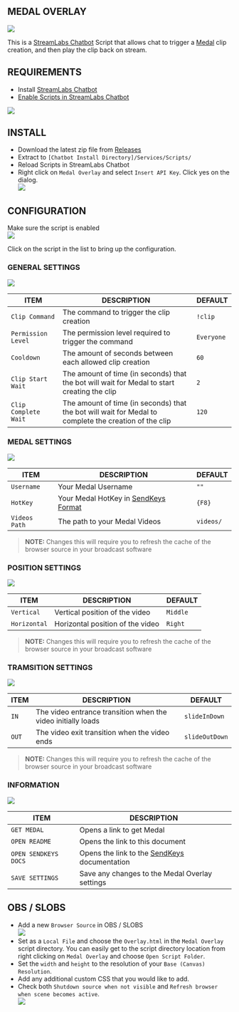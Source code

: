 ## MEDAL OVERLAY

[![](https://i.imgur.com/bby6d49.png)](https://medal.tv/invite/DarthMinos)

This is a [StreamLabs Chatbot](https://streamlabs.com/chatbot) Script that allows chat to trigger a [Medal](https://medal.tv/) clip creation, and then play the clip back on stream.

## REQUIREMENTS

- Install [StreamLabs Chatbot](https://streamlabs.com/chatbot)
- [Enable Scripts in StreamLabs Chatbot](https://github.com/StreamlabsSupport/Streamlabs-Chatbot/wiki/Prepare-&-Import-Scripts)


[![](https://i.imgur.com/btO3tM8m.gif)](https://i.imgur.com/btO3tM8.mp4)

## INSTALL

- Download the latest zip file from [Releases](https://github.com/camalot/chatbot-medaloverlay/releases)
- Extract to `[Chatbot Install Directory]/Services/Scripts/`
- Reload Scripts in StreamLabs Chatbot
- Right click on `Medal Overlay` and select `Insert API Key`. Click yes on the dialog.  
[![](https://i.imgur.com/Lk13yXml.png)](https://i.imgur.com/Lk13yXm.png)  

## CONFIGURATION

Make sure the script is enabled  
[![](https://i.imgur.com/JQcHol4l.png)](https://i.imgur.com/JQcHol4.png)  

Click on the script in the list to bring up the configuration.

### GENERAL SETTINGS  

[![](https://i.imgur.com/YSfPNiWl.png)](https://i.imgur.com/YSfPNiW.png)  

| ITEM | DESCRIPTION | DEFAULT | 
| ---- | ----------- | ------- | 
| `Clip Command` | The command to trigger the clip creation | `!clip` |
| `Permission Level` | The permission level required to trigger the command | `Everyone` |
| `Cooldown` | The amount of seconds between each allowed clip creation | `60` |
| `Clip Start Wait` | The amount of time (in seconds) that the bot will wait for Medal to start creating the clip | `2` |
| `Clip Complete Wait` | The amount of time (in seconds) that the bot will wait for Medal to complete the creation of the clip | `120` |

### MEDAL SETTINGS  

[![](https://i.imgur.com/dGo9JEAl.png)](https://i.imgur.com/dGo9JEA.png)  


| ITEM | DESCRIPTION | DEFAULT | 
| ---- | ----------- | ------- | 
| `Username` | Your Medal Username | `""` | 
| `HotKey` | Your Medal HotKey in [SendKeys Format](SendKeys.md) | `{F8}` | 
| `Videos Path` | The path to your Medal Videos | `videos/` | 

> **NOTE:** Changes this will require you to refresh the cache of the browser source in your broadcast software

### POSITION SETTINGS  

[![](https://i.imgur.com/MiVeB2Sl.png)](https://i.imgur.com/MiVeB2S.png)  


| ITEM | DESCRIPTION | DEFAULT | 
| ---- | ----------- | ------- | 
| `Vertical` | Vertical position of the video | `Middle` | 
| `Horizontal` | Horizontal position of the video | `Right` | 

> **NOTE:** Changes this will require you to refresh the cache of the browser source in your broadcast software

### TRAMSITION SETTINGS  

[![](https://i.imgur.com/0Kzcmmvl.png)](https://i.imgur.com/0Kzcmmv.png)  


| ITEM | DESCRIPTION | DEFAULT | 
| ---- | ----------- | ------- | 
| `IN` | The video entrance transition when the video initially loads | `slideInDown` | 
| `OUT` | The video exit transition when the video ends | `slideOutDown` | 

> **NOTE:** Changes this will require you to refresh the cache of the browser source in your broadcast software

### INFORMATION  

[![](https://i.imgur.com/UYRuqdbl.png)](https://i.imgur.com/UYRuqdb.png)  

| ITEM | DESCRIPTION | 
| ---- | ----------- | 
| `GET MEDAL` | Opens a link to get Medal | 
| `OPEN README` | Opens the link to this document | 
| `OPEN SENDKEYS DOCS` | Opens the link to the [SendKeys](SendKeys.md) documentation | 
| `SAVE SETTINGS` | Save any changes to the Medal Overlay settings | 

## OBS / SLOBS  

- Add a new `Browser Source` in OBS / SLOBS  
[![](https://i.imgur.com/TAMQkeql.png)](https://i.imgur.com/TAMQkeq.png)
- Set as a `Local File` and choose the `Overlay.html` in the `Medal Overlay` script directory. You can easily get to the script directory location from right clicking on `Medal Overlay` and choose `Open Script Folder`.
- Set the `width` and `height` to the resolution of your `Base (Canvas) Resolution`. 
- Add any additional custom CSS that you would like to add.
- Check both `Shutdown source when not visible` and `Refresh browser when scene becomes active`.  
[![](https://i.imgur.com/nouqPh0l.png)](https://i.imgur.com/nouqPh0.png)